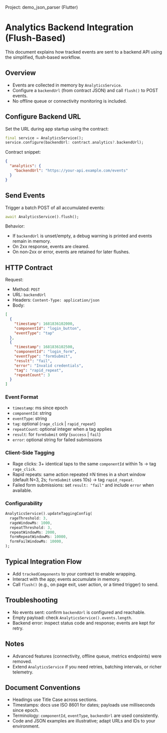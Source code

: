 Project: demo_json_parser (Flutter)
# Analytics Backend Integration (Flush‑Based)

This document explains how tracked events are sent to a backend API using the simplified, flush‑based workflow.

## Overview

- Events are collected in memory by `AnalyticsService`.
- Configure a `backendUrl` (from contract JSON) and call `flush()` to POST events.
- No offline queue or connectivity monitoring is included.

## Configure Backend URL

Set the URL during app startup using the contract:

```dart
final service = AnalyticsService();
service.configure(backendUrl: contract.analytics?.backendUrl);
```

Contract snippet:

```json
{
  "analytics": {
    "backendUrl": "https://your-api.example.com/events"
  }
}
```

## Send Events

Trigger a batch POST of all accumulated events:

```dart
await AnalyticsService().flush();
```

Behavior:

- If `backendUrl` is unset/empty, a debug warning is printed and events remain in memory.
- On 2xx response, events are cleared.
- On non‑2xx or error, events are retained for later flushes.

## HTTP Contract

Request:

- Method: `POST`
- URL: `backendUrl`
- Headers: `Content-Type: application/json`
- Body:

```json
[
  {
    "timestamp": 1681836102000,
    "componentId": "login_button",
    "eventType": "tap"
  },
  {
    "timestamp": 1681836102500,
    "componentId": "login_form",
    "eventType": "formSubmit",
    "result": "fail",
    "error": "Invalid credentials",
    "tag": "rapid_repeat",
    "repeatCount": 3
  }
]
```

### Event Format

- `timestamp`: ms since epoch
- `componentId`: string
- `eventType`: string
- `tag`: optional (`rage_click` | `rapid_repeat`)
- `repeatCount`: optional integer when a tag applies
- `result`: for `formSubmit` only (`success` | `fail`)
- `error`: optional string for failed submissions

### Client-Side Tagging

- Rage clicks: 3+ identical taps to the same `componentId` within 1s → tag `rage_click`.
- Rapid repeats: same action repeated ≥N times in a short window (default N=3, 2s; `formSubmit` uses 10s) → tag `rapid_repeat`.
- Failed form submissions: set `result: "fail"` and include `error` when available.

### Configurability

```dart
AnalyticsService().updateTaggingConfig(
  rageThreshold: 3,
  rageWindowMs: 1000,
  repeatThreshold: 3,
  repeatWindowMs: 2000,
  formRepeatWindowMs: 10000,
  formFailWindowMs: 10000,
);
```

## Typical Integration Flow

- Add `trackedComponents` to your contract to enable wrapping.
- Interact with the app; events accumulate in memory.
- Call `flush()` (e.g., on page exit, user action, or a timed trigger) to send.

## Troubleshooting

- No events sent: confirm `backendUrl` is configured and reachable.
- Empty payload: check `AnalyticsService().events.length`.
- Backend error: inspect status code and response; events are kept for retry.

## Notes

- Advanced features (connectivity, offline queue, metrics endpoints) were removed.
- Extend `AnalyticsService` if you need retries, batching intervals, or richer telemetry.

## Document Conventions

- Headings use Title Case across sections.
- Timestamps: docs use ISO 8601 for dates; payloads use milliseconds since epoch.
- Terminology: `componentId`, `eventType`, `backendUrl` are used consistently.
- Code and JSON examples are illustrative; adapt URLs and IDs to your environment.
